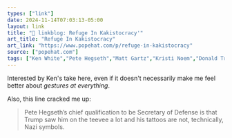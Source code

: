 ```yaml
---
types: ["link"]
date: 2024-11-14T07:03:13-05:00
layout: link
title: "🔗 linkblog: Refuge In Kakistocracy'"
art_title: "Refuge In Kakistocracy"
art_link: "https://www.popehat.com/p/refuge-in-kakistocracy"
source: ["popehat.com"]
tags: ["Ken White","Pete Hegseth","Matt Gartz","Kristi Noem","Donald Trump"]
---
```

Interested by Ken's take here, even if it doesn't necessarily make me feel better about *gestures at everything*.

Also, this line cracked me up:

> Pete Hegseth’s chief qualification to be Secretary of Defense is that Trump saw him on the teevee a lot and his tattoos are not, technically, Nazi symbols.
